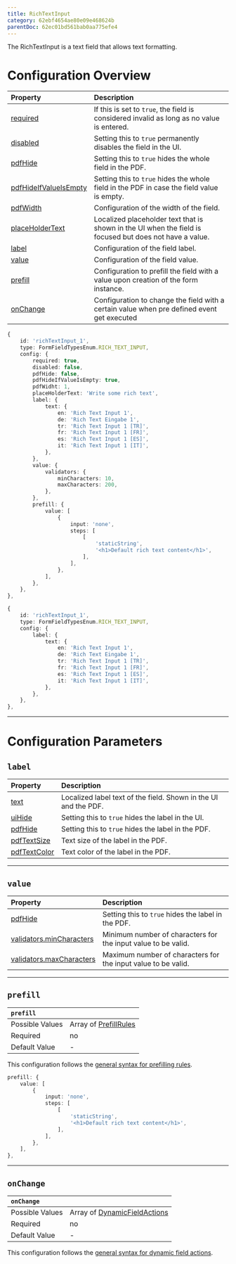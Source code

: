 ```yaml
---
title: RichTextInput
category: 62ebf4654ae80e09e468624b
parentDoc: 62ec01bd561bab0aa775efe4
---
```


The RichTextInput is a text field that allows text formatting.
# Configuration Overview

| Property                                                                     | Description                      |
| :--------------------------------------------------------------------------- | :--------------------------------|
| [required](./24-general-properties/#required)                                | If this is set to `true`, the field is considered invalid as long as no value is entered. |
| [disabled](./24-general-properties/#disabled)                                | Setting this to `true` permanently disables the field in the UI. |
| [pdfHide](./24-general-properties/#pdfhide)                                  | Setting this to `true` hides the whole field in the PDF. |
| [pdfHideIfValueIsEmpty](./24-general-properties/#pdfhideifvalueisempty)      | Setting this to `true` hides the whole field in the PDF in case the field value is empty. |
| [pdfWidth](./24-general-properties/#pdfwidth)                                | Configuration of the width of the field. |
| [placeHolderText](./24-general-properties/#placeholdertext)                  | Localized placeholder text that is shown in the UI when the field is focused but does not have a value. |
| [label](#label)                                                              | Configuration of the field label. |
| [value](#value)                                                              | Configuration of the field value. |
| [prefill](#prefill)                                                          | Configuration to prefill the field with a value upon creation of the form instance. |
| [onChange](#onchange)                                                        | Configuration to change the field with a certain value when pre defined event get executed |

``` typescript (complete)
{
    id: 'richTextInput_1',
    type: FormFieldTypesEnum.RICH_TEXT_INPUT,
    config: {
        required: true,
        disabled: false,
        pdfHide: false,
        pdfHideIfValueIsEmpty: true,
        pdfWidht: 1,
        placeHolderText: 'Write some rich text',
        label: {
            text: {
                en: 'Rich Text Input 1',
                de: 'Rich Text Eingabe 1',
                tr: 'Rich Text Input 1 [TR]',
                fr: 'Rich Text Input 1 [FR]',
                es: 'Rich Text Input 1 [ES]',
                it: 'Rich Text Input 1 [IT]',
            },
        },
        value: {
            validators: {
                minCharacters: 10,
                maxCharacters: 200,
            },
        },
        prefill: {
            value: [
                {
                    input: 'none',
                    steps: [
                        [
                            'staticString',
                            '<h1>Default rich text content</h1>',
                        ],
                    ],
                },
            ],
        },
    },
},
```
``` typescript (minimal)
{
    id: 'richTextInput_1',
    type: FormFieldTypesEnum.RICH_TEXT_INPUT,
    config: {
        label: {
            text: {
                en: 'Rich Text Input 1',
                de: 'Rich Text Eingabe 1',
                tr: 'Rich Text Input 1 [TR]',
                fr: 'Rich Text Input 1 [FR]',
                es: 'Rich Text Input 1 [ES]',
                it: 'Rich Text Input 1 [IT]',
            },
        },
    },
},
```

---
# Configuration Parameters

## `label`

| Property                                                    | Description                       |
| :---------------------------------------------------------- | :-------------------------------- |
| [text](./24-general-properties/#text)                       | Localized label text of the field. Shown in the UI and the PDF. |
| [uiHide](./24-general-properties/#uihide)                   | Setting this to `true` hides the label in the UI. |
| [pdfHide](./24-general-properties/#pdfhide)                 | Setting this to `true` hides the label in the PDF. |
| [pdfTextSize](./24-general-properties/#pdftextsize)         | Text size of the label in the PDF. |
| [pdfTextColor](./24-general-properties/#pdftextcolor)       | Text color of the label in the PDF. |

---
## `value`

| Property                                                                        | Description                                                                                     |
| :------------------------------------------------------------------------------ | :---------------------------------------------------------------------------------------------- |
| [pdfHide](./24-general-properties/#pdfhide)                                     | Setting this to `true` hides the label in the PDF. |
| [validators.minCharacters](./24-general-properties/#validatorsmincharacters)    | Minimum number of characters for the input value to be valid.                                   |
| [validators.maxCharacters](./24-general-properties/#validatorsmaxcharacters)    | Maximum number of characters for the input value to be valid.                                   |

---
## `prefill`

| `prefill`                  |                                                                     |
| :------------------------- | :--------------                                                     |
| Possible Values            | Array of [PrefillRules](.25-prefill-rules)            |
| Required                   | no                                                                  |
| Default Value              | -                                                                   |

This configuration follows the [general syntax for prefilling rules](.25-prefill-rules).

``` typescript 
prefill: {
    value: [
        {
            input: 'none',
            steps: [
                [
                    'staticString',
                    '<h1>Default rich text content</h1>',
                ],
            ],
        },
    ],
},
```
---
## `onChange`

| `onChange`                 |                                                                        |
| :------------------------- | :--------------                                                        |
| Possible Values            | Array of [DynamicFieldActions](.26-on-change-rules) |
| Required                   | no                                                                     |
| Default Value              | -                                                                      |


This configuration follows the [general syntax for dynamic field actions](.26-on-change-rules).
